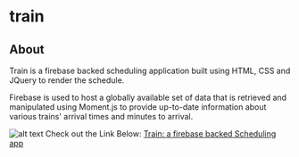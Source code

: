 # train

## About
Train is a firebase backed scheduling application built using HTML, CSS and JQuery to render the schedule. 

Firebase is used to host a globally available set of data that is retrieved and manipulated using Moment.js to provide up-to-date information about various trains' arrival times and minutes to arrival.

![alt text](https://image.ibb.co/dfWKdJ/train.png)
Check out the Link Below:
[Train: a firebase backed Scheduling app](https://guycpalmer.github.io/train/)
